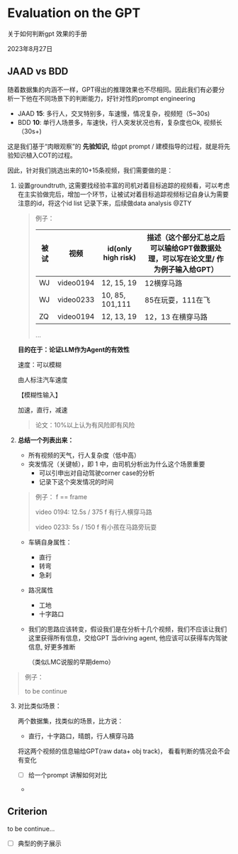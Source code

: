 # Evaluation on the GPT 

关于如何判断gpt 效果的手册

2023年8月27日



## JAAD vs BDD

随着数据集的内涵不一样，GPT得出的推理效果也不尽相同。因此我们有必要分析一下他在不同场景下的判断能力，好针对性的prompt engineering

- JAAD **15**: 多行人，交叉特别多，车速慢，情况复杂，视频短（5~30s)
- BDD **10**: 单行人场景多，车速快，行人突发状况也有，复杂度也Ok, 视频长（30s+)

这是我们基于“肉眼观察”的 **先验知识,** 给gpt prompt / 建模指导的过程，就是将先验知识植入COT的过程。

因此，针对我们挑选出来的10+15条视频，我们需要做的是：

1. 设置groundtruth, 这需要找经验丰富的司机对着目标追踪的视频看，可以考虑在主实验做完后，增加一个环节，让被试对着目标追踪视频标记自身认为需要注意的id，将这个id list 记录下来，后续做data analysis @ZTY

   > 例子：
   >
   > | 被试 | 视频      | id(only high risk) | 描述（这个部分汇总之后可以输给GPT做数据处理，可以写在论文里/ 作为例子输入给GPT） |
   > | ---- | --------- | ------------------ | ------------------------------------------------------------ |
   > | WJ   | video0194 | 12, 15, 19         | 12横穿马路                                                   |
   > | WJ   | video0233 | 10, 85, 101,111    | 85在玩耍，111在飞                                            |
   > | ZQ   | video0194 | 12, 13, 19         | 12，13 在横穿马路                                            |
   >
   > ...

   **目的在于：论证LLM作为Agent的有效性**

   

   速度：可以模糊

   由人标注汽车速度

   【模糊性输入】

   加速，直行，减速

   

   

   

   

   > 论文：10%以上认为有风险即有风险

2. **总结一个列表出来：**

   - 所有视频的天气，行人复杂度（低中高）
   - 突发情况（关键帧），即 1 中，由司机分析出为什么这个场景重要
     - 可以引申出对自动驾驶corner case的分析
     - 记录下这个突发情况的时间

   > 例子： f == frame
   >
   > video 0194: 12.5s / 375 f 有行人横穿马路
   >
   > video 0233: 5s / 150 f 有小孩在马路旁玩耍
   
   - 车辆自身属性：
   
     - 直行
     - 转弯
     - 急刹
   
   - 路况属性
   
     - 工地
     - 十字路口
   
   - 我们的思路应该转变，假设我们是在分析十几个视频，我们不应该让我们这里获得所有信息，交给GPT 当driving agent, 他应该可以获得车内驾驶信息, 好更多推断
   
     （类似LMC说服的早期demo）

> 例子：
>
> to be continue


3. 对比类似场景：

   两个数据集，找类似的场景，比方说：

   - 直行，十字路口，晴朗，行人横穿马路

   

   将这两个视频的信息输给GPT(raw data+ obj track)， 看看判断的情况会不会有变化
   
   
   
   - [ ] 给一个prompt 讲解如何对比
   
   
   
   
   
   - 

## Criterion

to be continue...

- [ ] 典型的例子展示



